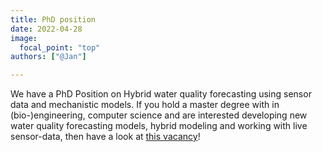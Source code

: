 ```yaml
---
title: PhD position
date: 2022-04-28
image:
  focal_point: "top"
authors: ["@Jan"]

---
```


We have a PhD Position on Hybrid water quality forecasting using sensor data and mechanistic models. If you hold a master degree with in (bio-)engineering, computer science and are interested developing new water quality forecasting models, hybrid modeling and working with live sensor-data, then have a look at  <a href="https://jobs.vito.be/o/phd-position-hybrid-water-quality-forecasting-using-sensor-data-and-mechanistic-models">this vacancy</a>! 
<!--more-->
